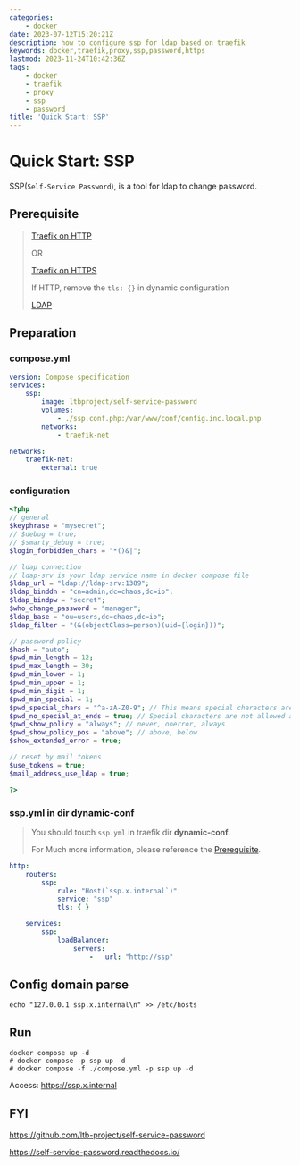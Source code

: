 ```yaml
---
categories:
    - docker
date: 2023-07-12T15:20:21Z
description: how to configure ssp for ldap based on traefik
keywords: docker,traefik,proxy,ssp,password,https
lastmod: 2023-11-24T10:42:36Z
tags:
    - docker
    - traefik
    - proxy
    - ssp
    - password
title: 'Quick Start: SSP'
---
```




# Quick Start: SSP

SSP(`Self-Service Password`), is a tool for ldap to change password.

## Prerequisite

> [Traefik on HTTP](https://blog.caoyu.info/quick-start-1-traefik.html)
>
> OR
>
> [Traefik on HTTPS](https://blog.caoyu.info/quick-start-1-1-traefik-ssl.html)
>
> If HTTP, remove the `tls: {}` in dynamic configuration
>
> [LDAP](https://blog.caoyu.info/quick-start-2_1-bitnami-ldap.html)
>

## Preparation

### compose.yml

```yaml
version: Compose specification
services:
    ssp:
        image: ltbproject/self-service-password
        volumes:
            - ./ssp.conf.php:/var/www/conf/config.inc.local.php
        networks:
            - traefik-net

networks:
    traefik-net:
        external: true

```

### configuration

```php
<?php
// general
$keyphrase = "mysecret";
// $debug = true;
// $smarty_debug = true;
$login_forbidden_chars = "*()&|";

// ldap connection
// ldap-srv is your ldap service name in docker compose file
$ldap_url = "ldap://ldap-srv:1389";
$ldap_binddn = "cn=admin,dc=chaos,dc=io";
$ldap_bindpw = "secret";
$who_change_password = "manager";
$ldap_base = "ou=users,dc=chaos,dc=io";
$ldap_filter = "(&(objectClass=person)(uid={login}))";

// password policy
$hash = "auto";
$pwd_min_length = 12;
$pwd_max_length = 30;
$pwd_min_lower = 1;
$pwd_min_upper = 1;
$pwd_min_digit = 1;
$pwd_min_special = 1;
$pwd_special_chars = "^a-zA-Z0-9"; // This means special characters are all characters except alphabetical letters and digits.
$pwd_no_special_at_ends = true; // Special characters are not allowed at the beginning or at the end of the password.
$pwd_show_policy = "always"; // never, onerror, always
$pwd_show_policy_pos = "above"; // above, below
$show_extended_error = true;

// reset by mail tokens
$use_tokens = true;
$mail_address_use_ldap = true;

?>

```

### ssp.yml in dir dynamic-conf

> You should touch `ssp.yml` in traefik dir **dynamic-conf**.
>
> For Much more information, please reference the [Prerequisite](#Prerequisite).

```yaml
http:
    routers:
        ssp:
            rule: "Host(`ssp.x.internal`)"
            service: "ssp"
            tls: { }

    services:
        ssp:
            loadBalancer:
                servers:
                    -   url: "http://ssp"

```

## Config domain parse

```shell
echo "127.0.0.1 ssp.x.internal\n" >> /etc/hosts
```

## Run

```shell
docker compose up -d
# docker compose -p ssp up -d
# docker compose -f ./compose.yml -p ssp up -d
```

Access: <https://ssp.x.internal>

## FYI

<https://github.com/ltb-project/self-service-password>

<https://self-service-password.readthedocs.io/>
